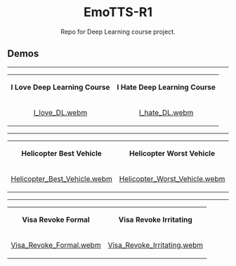 <div align="center">
    <h1>
    EmoTTS-R1
    </h1>
    <p>
    Repo for Deep Learning course project. 
    </p>
</div>


## **Demos**

---

<table>
<tr>
<td align="center">
    
**I Love Deep Learning Course**
</td>
<td align="center">
    
**I Hate Deep Learning Course**
</td>
</tr>

<tr>
<td align="center">

[I_love_DL.webm](https://github.com/user-attachments/assets/e7084692-cd39-4b35-addc-c1d8c739992a)

</td>
<td align="center">
    
[I_hate_DL.webm](https://github.com/user-attachments/assets/33ca0fb8-153f-4332-958d-77d82cb45013)

</td>
</tr>
</table>

---

<table>

<tr>
<td align="center">
    
**Helicopter Best Vehicle**
</td>
<td align="center">
    
**Helicopter Worst Vehicle**
</td>
</tr>

<tr>
<td align="center">
    
[Helicopter_Best_Vehicle.webm](https://github.com/user-attachments/assets/d4228f7e-10c4-4c12-bfef-bbee999ce0f4)
</td>
<td align="center">
    
[Helicopter_Worst_Vehicle.webm](https://github.com/user-attachments/assets/a4f5b793-93c2-48ae-afb7-3971ceff89c1)
</td>
</tr>
</table>

---


<table>
<tr>
<td align="center">
    
**Visa Revoke Formal**
</td>
<td align="center">
    
**Visa Revoke Irritating**
</td>
</tr>

<tr>
<td align="center">

[Visa_Revoke_Formal.webm](https://github.com/user-attachments/assets/235dd247-eea2-427b-bc4a-907ef425a629)

</td>
<td align="center">
    
[Visa_Revoke_Irritating.webm](https://github.com/user-attachments/assets/423b9600-1cd9-4247-88d5-1c95c13e0b2b
)

</td>
</tr>
</table>
